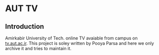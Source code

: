 # AUT TV
## Introduction
Amirkabir University of Tech. online TV avaiable from campus on [tv.aut.ac.ir](https://tv.aut.ac.ir).
This project is soley written by Pooya Parsa and here we only archive it and tries to maintain it.
